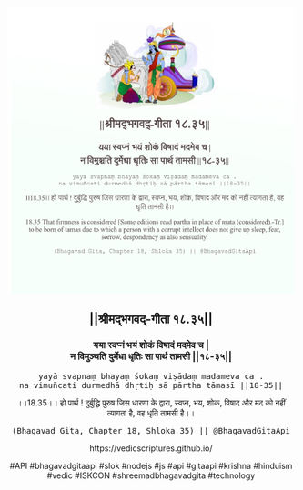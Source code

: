 <img src="../../asset/BG_18_35.png"/>
<center><h2>||श्रीमद्‍भगवद्‍-गीता १८.३५||</h2>
<h3>यया स्वप्नं भयं शोकं विषादं मदमेव च |<br/>न विमुञ्चति दुर्मेधा धृतिः सा पार्थ तामसी ||१८-३५||</h3>
<pre>yayā svapnaṃ bhayaṃ śokaṃ viṣādaṃ madameva ca .<br/>na vimuñcati durmedhā dhṛtiḥ sā pārtha tāmasī ||18-35||</pre>
<p>।।18.35।। हो पार्थ ! दुर्बुद्धि पुरुष जिस धारणा के द्वारा, स्वप्न, भय, शोक, विषाद और मद को नहीं त्यागता है, वह धृति तामसी है।।</p>
<pre>(Bhagavad Gita, Chapter 18, Shloka 35) || @BhagavadGitaApi</pre><p>https://vedicscriptures.github.io/</p><p>#API #bhagavadgitaapi #slok #nodejs #js #api #gitaapi #krishna #hinduism #vedic #ISKCON #shreemadbhagavadgita #technology</p></center>